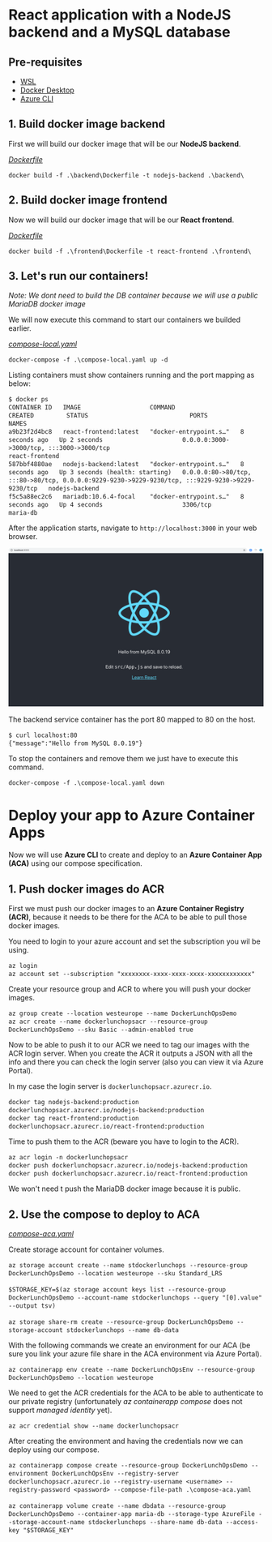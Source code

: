 # React application with a NodeJS backend and a MySQL database

## Pre-requisites

- [WSL](https://learn.microsoft.com/en-us/windows/wsl/install)
- [Docker Desktop](https://docs.docker.com/desktop/setup/install/windows-install/)
- [Azure CLI](https://learn.microsoft.com/en-us/cli/azure/install-azure-cli-windows?view=azure-cli-latest&pivots=msi-powershell)

## 1. Build docker image backend
First we will build our docker image that will be our **NodeJS backend**.

[_Dockerfile_](.\backend\Dockerfile)

```
docker build -f .\backend\Dockerfile -t nodejs-backend .\backend\
```

## 2. Build docker image frontend
Now we will build our docker image that will be our **React frontend**.

[_Dockerfile_](.\frontend\Dockerfile)

```
docker build -f .\frontend\Dockerfile -t react-frontend .\frontend\
```

## 3. Let's run our containers!
*Note: We dont need to build the DB container because we will use a public MariaDB docker image*

We will now execute this command to start our containers we builded earlier.

[_compose-local.yaml_](compose-local.yaml)

```
docker-compose -f .\compose-local.yaml up -d
```

Listing containers must show containers running and the port mapping as below:
```
$ docker ps
CONTAINER ID   IMAGE                   COMMAND                  CREATED         STATUS                            PORTS                                                                                              NAMES
a9b23f2d4bc8   react-frontend:latest   "docker-entrypoint.s…"   8 seconds ago   Up 2 seconds                      0.0.0.0:3000->3000/tcp, :::3000->3000/tcp                                                          react-frontend      
587bbf4880ae   nodejs-backend:latest   "docker-entrypoint.s…"   8 seconds ago   Up 3 seconds (health: starting)   0.0.0.0:80->80/tcp, :::80->80/tcp, 0.0.0.0:9229-9230->9229-9230/tcp, :::9229-9230->9229-9230/tcp   nodejs-backend      
f5c5a88ec2c6   mariadb:10.6.4-focal    "docker-entrypoint.s…"   8 seconds ago   Up 4 seconds                      3306/tcp                                                                                           maria-db
```

After the application starts, navigate to `http://localhost:3000` in your web browser.

![page](./images/output.png)


The backend service container has the port 80 mapped to 80 on the host.
```
$ curl localhost:80
{"message":"Hello from MySQL 8.0.19"}
```

To stop the containers and remove them we just have to execute this command.

```
docker-compose -f .\compose-local.yaml down
```

# Deploy your app to Azure Container Apps

Now we will use **Azure CLI** to create and deploy to an **Azure Container App (ACA)** using our compose specification.

## 1. Push docker images do ACR

First we must push our docker images to an **Azure Container Registry (ACR)**, because it needs to be there for the ACA to be able to pull those docker images.

You need to login to your azure account and set the subscription you wil be using.

```
az login
az account set --subscription "xxxxxxxx-xxxx-xxxx-xxxx-xxxxxxxxxxxx"
```

Create your resource group and ACR to where you will push your docker images.

```
az group create --location westeurope --name DockerLunchOpsDemo
az acr create --name dockerlunchopsacr --resource-group DockerLunchOpsDemo --sku Basic --admin-enabled true
```

Now to be able to push it to our ACR we need to tag our images with the ACR login server. When you create the ACR it outputs a JSON with all the info and there you can check the login server (also you can view it via Azure Portal).

In my case the login server is `dockerlunchopsacr.azurecr.io`.

```
docker tag nodejs-backend:production dockerlunchopsacr.azurecr.io/nodejs-backend:production
docker tag react-frontend:production dockerlunchopsacr.azurecr.io/react-frontend:production
```

Time to push them to the ACR (beware you have to login to the ACR).

```
az acr login -n dockerlunchopsacr
docker push dockerlunchopsacr.azurecr.io/nodejs-backend:production
docker push dockerlunchopsacr.azurecr.io/react-frontend:production
```

We won't need t push the MariaDB docker image because it is public.

## 2. Use the compose to deploy to ACA

[_compose-aca.yaml_](compose-aca.yaml)


Create storage account for container volumes.

```
az storage account create --name stdockerlunchops --resource-group DockerLunchOpsDemo --location westeurope --sku Standard_LRS

$STORAGE_KEY=$(az storage account keys list --resource-group DockerLunchOpsDemo --account-name stdockerlunchops --query "[0].value" --output tsv)

az storage share-rm create --resource-group DockerLunchOpsDemo --storage-account stdockerlunchops --name db-data
```

With the following commands we create an environment for our ACA (be sure you link your azure file share in the ACA environment via Azure Portal).

```
az containerapp env create --name DockerLunchOpsEnv --resource-group DockerLunchOpsDemo --location westeurope
```

We need to get the ACR credentials for the ACA to be able to authenticate to our private registry (unfortunately *az containerapp compose* does not support *managed identity* yet).

```
az acr credential show --name dockerlunchopsacr
```

After creating the environment and having the credentials now we can deploy using our compose.

```
az containerapp compose create --resource-group DockerLunchOpsDemo --environment DockerLunchOpsEnv --registry-server dockerlunchopsacr.azurecr.io --registry-username <username> --registry-password <password> --compose-file-path .\compose-aca.yaml

az containerapp volume create --name dbdata --resource-group DockerLunchOpsDemo --container-app maria-db --storage-type AzureFile --storage-account-name stdockerlunchops --share-name db-data --access-key "$STORAGE_KEY"
```